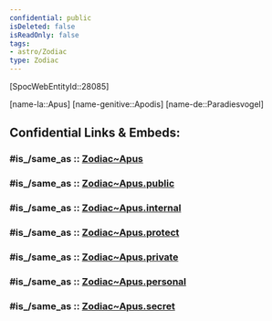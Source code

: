 ```yaml
---
confidential: public
isDeleted: false
isReadOnly: false
tags:
- astro/Zodiac
type: Zodiac
---
```


[SpocWebEntityId::28085]



[name-la::Apus]
[name-genitive::Apodis]
[name-de::Paradiesvogel]


## Confidential Links & Embeds: 

### #is_/same_as :: [Zodiac~Apus](/_Standards/Astronomy/Star~Constellation/Zodiac~Apus.md) 

### #is_/same_as :: [Zodiac~Apus.public](/_public/Astronomy/Star~Constellation/Zodiac~Apus.public.md) 

### #is_/same_as :: [Zodiac~Apus.internal](/_internal/Astronomy/Star~Constellation/Zodiac~Apus.internal.md) 

### #is_/same_as :: [Zodiac~Apus.protect](/_protect/Astronomy/Star~Constellation/Zodiac~Apus.protect.md) 

### #is_/same_as :: [Zodiac~Apus.private](/_private/Astronomy/Star~Constellation/Zodiac~Apus.private.md) 

### #is_/same_as :: [Zodiac~Apus.personal](/_personal/Astronomy/Star~Constellation/Zodiac~Apus.personal.md) 

### #is_/same_as :: [Zodiac~Apus.secret](/_secret/Astronomy/Star~Constellation/Zodiac~Apus.secret.md)

